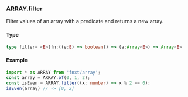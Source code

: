 
### ARRAY.filter
Filter values of an array with a predicate and returns a new array.

#### Type
```ts
type filter= <E>(fn:((e:E) => boolean)) => (a:Array<E>) => Array<E>
```

#### Example
```ts
import * as ARRAY from 'fnxt/array';
const array = ARRAY.of(0, 1, 2);
const isEven = ARRAY.filter((x: number) => x % 2 == 0);
isEven(array) // -> [0, 2]
```
